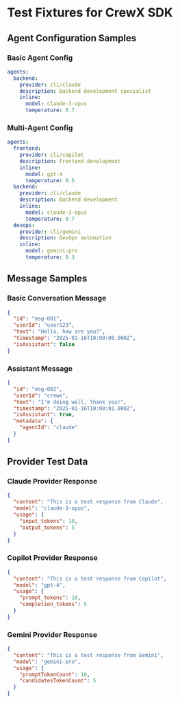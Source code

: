 # Test Fixtures for CrewX SDK

## Agent Configuration Samples

### Basic Agent Config
```yaml
agents:
  backend:
    provider: cli/claude
    description: Backend development specialist
    inline:
      model: claude-3-opus
      temperature: 0.7
```

### Multi-Agent Config
```yaml
agents:
  frontend:
    provider: cli/copilot
    description: Frontend development
    inline:
      model: gpt-4
      temperature: 0.5
  backend:
    provider: cli/claude
    description: Backend development
    inline:
      model: claude-3-opus
      temperature: 0.7
  devops:
    provider: cli/gemini
    description: DevOps automation
    inline:
      model: gemini-pro
      temperature: 0.3
```

## Message Samples

### Basic Conversation Message
```json
{
  "id": "msg-001",
  "userId": "user123",
  "text": "Hello, how are you?",
  "timestamp": "2025-01-16T10:00:00.000Z",
  "isAssistant": false
}
```

### Assistant Message
```json
{
  "id": "msg-002",
  "userId": "crewx",
  "text": "I'm doing well, thank you!",
  "timestamp": "2025-01-16T10:00:01.000Z",
  "isAssistant": true,
  "metadata": {
    "agentId": "claude"
  }
}
```

## Provider Test Data

### Claude Provider Response
```json
{
  "content": "This is a test response from Claude",
  "model": "claude-3-opus",
  "usage": {
    "input_tokens": 10,
    "output_tokens": 5
  }
}
```

### Copilot Provider Response
```json
{
  "content": "This is a test response from Copilot",
  "model": "gpt-4",
  "usage": {
    "prompt_tokens": 10,
    "completion_tokens": 5
  }
}
```

### Gemini Provider Response
```json
{
  "content": "This is a test response from Gemini",
  "model": "gemini-pro",
  "usage": {
    "promptTokenCount": 10,
    "candidatesTokenCount": 5
  }
}
```